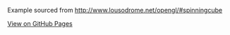 Example sourced from http://www.lousodrome.net/opengl/#spinningcube

[View on GitHub Pages](https://callahad.github.io/spinning-cube)
